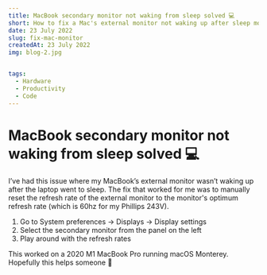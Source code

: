 ```yaml
---
title: MacBook secondary monitor not waking from sleep solved 💻
short: How to fix a Mac's external monitor not waking up after sleep mode
date: 23 July 2022
slug: fix-mac-monitor
createdAt: 23 July 2022
img: blog-2.jpg


tags:
  - Hardware
  - Productivity
  - Code
---
```


# MacBook secondary monitor not waking from sleep solved 💻


I’ve had this issue where my MacBook’s external monitor wasn’t waking up after the laptop went to sleep. The fix that worked for me was to manually reset the refresh rate of the external monitor to the monitor's optimum refresh rate (which is 60hz for my Phillips 243V).

1. Go to System preferences → Displays → Display settings
2. Select the secondary monitor from the panel on the left
3. Play around with the refresh rates 

This worked on a 2020 M1 MacBook Pro running macOS Monterey. Hopefully this helps someone 🙂
